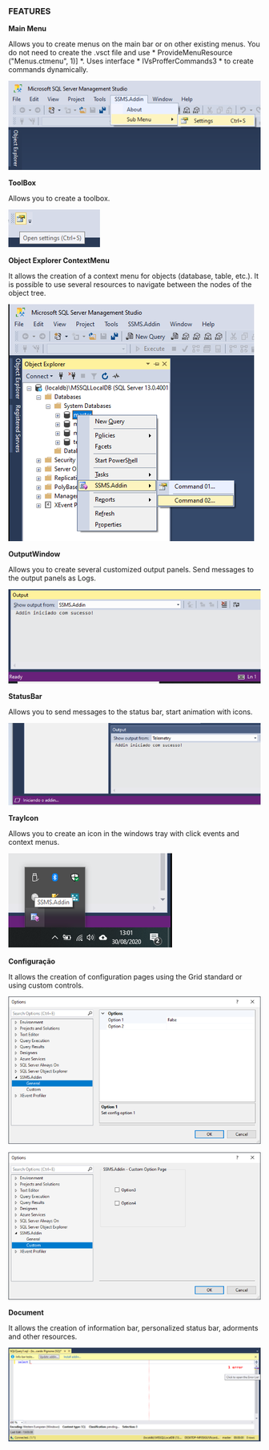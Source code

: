 ### **FEATURES**

**Main Menu**

Allows you to create menus on the main bar or on other existing menus.
You do not need to create the .vsct file and use * ProvideMenuResource ("Menus.ctmenu", 1)] *. Uses interface * IVsProfferCommands3 * to create commands dynamically.

![Menu]([Images]/MenuBar.png)	

**ToolBox**

Allows you to create a toolbox.

![Menu]([Images]/ToolBox.png)
	
**Object Explorer ContextMenu**

It allows the creation of a context menu for objects (database, table, etc.). It is possible to use several resources to navigate between the nodes of the object tree.

![Menu]([Images]/ObjectExplorerContextMenu.png)

**OutputWindow**

Allows you to create several customized output panels. Send messages to the output panels as Logs.

![Menu]([Images]/OutputWindow.png)

**StatusBar** 

Allows you to send messages to the status bar, start animation with icons.

![Menu]([Images]/StatusBar.png)

**TrayIcon**
	
Allows you to create an icon in the windows tray with click events and context menus.

![Menu]([Images]/TrayIcon.png)

**Configuração**

It allows the creation of configuration pages using the Grid standard or using custom controls.

![Menu]([Images]/SettingGrid.png)

![Menu]([Images]/SettingCustom.png)


**Document**

It allows the creation of information bar, personalized status bar, adorments and other resources.

![Menu]([Images]/TextEditor.png)